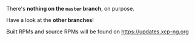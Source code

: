 There's **nothing on the `master` branch**, on purpose.

Have a look at the **other branches**!

Built RPMs and source RPMs will be found on https://updates.xcp-ng.org
